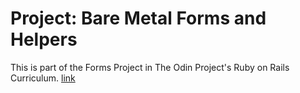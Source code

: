 # Project: Bare Metal Forms and Helpers

This is part of the Forms Project in The Odin Project's Ruby on Rails Curriculum. [link](https://www.theodinproject.com/courses/ruby-on-rails/lessons/forms)